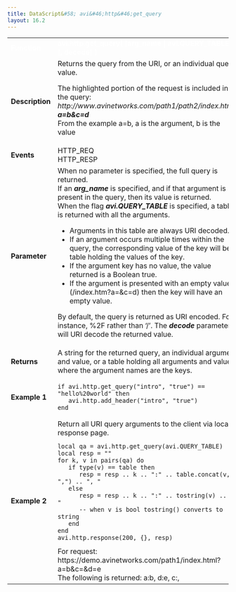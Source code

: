 ```yaml
---
title: DataScript&#58; avi&#46;http&#46;get_query
layout: 16.2
---
```

<table class="table table-hover table table-bordered table-hover">  
<tbody>        
<tr>   
<td><span style="color: white; font-size: medium;"><strong>Function</strong></span></td>
<td><span style="color: white;"><b>avi.http.get_query( [arg_name | avi.QUERY_TABLE] [, decode] )</b></span></td>
</tr>
<tr>   
<td><span style="font-size: medium;"><strong>Description</strong></span></td>
<td>Returns the query from the URI, or an individual query value.<p></p> <p>The highlighted portion of the request is included in the query:<br> <em>http://www.avinetworks.com/path1/path2/index.html?<strong>a=b&amp;c=d</strong></em><br> From the example a=b, a is the argument, b is the value</p></td>
</tr>
<tr>   
<td><span style="font-size: medium;"><strong>Events</strong></span></td>
<td>HTTP_REQ<br> HTTP_RESP</td>
</tr>
<tr>   
<td><span style="font-size: medium;"><strong>Parameter</strong></span></td>
<td>When no parameter is specified, the full query is returned.<br> If an <em><strong>arg_name</strong></em> is specified, and if that argument is present in the query, then its value is returned.<br> When the flag <strong><em>avi.QUERY_TABLE</em></strong> is specified, a table is returned with all the arguments.<p></p> 
<ul> 
 <li>Arguments in this table are always URI decoded.</li> 
 <li>If an argument occurs multiple times within the query, the corresponding value of the key will be a table holding the values of the key.</li> 
 <li>If the argument key has no value, the value returned is a Boolean true.</li> 
 <li>If the argument is presented with an empty value (/index.htm?a=&amp;c=d) then the key will have an empty value.</li> 
</ul> <p>By default, the query is returned as URI encoded. For instance, %2F rather than ‘/’. The <strong><em>decode</em> </strong>parameter will URI decode the returned value.</p></td>
</tr>
<tr>   
<td><span style="font-size: medium;"><strong>Returns</strong></span></td>
<td>A string for the returned query, an individual argument and value, or a table holding all arguments and values where the argument names are the keys.</td>
</tr>
<tr>   
<td><span style="font-size: medium;"><strong>Example 1</strong></span></td>
<td><!-- Crayon Syntax Highlighter v2.7.1 --> <pre><code class="language-lua">if avi.http.get_query("intro", "true") == "hello%20world" then
   avi.http.add_header("intro", "true")
end</code></pre> 
<!-- [Format Time: 0.0015 seconds] --></td>
</tr>
<tr>   
<td><span style="font-size: medium;"><strong>Example 2</strong></span></td>
<td>Return all URI query arguments to the client via local response page.<br> 
<!-- Crayon Syntax Highlighter v2.7.1 --> <pre><code class="language-lua">local qa = avi.http.get_query(avi.QUERY_TABLE)
local resp = ""
for k, v in pairs(qa) do
   if type(v) == table then
      resp = resp .. k .. ":" .. table.concat(v, ",") .. ", "
   else
      resp = resp .. k .. ":" .. tostring(v) .. ", "
      -- when v is bool tostring() converts to string
   end
end
avi.http.response(200, {}, resp)</code></pre> 
<!-- [Format Time: 0.0055 seconds] --> For request: https://demo.avinetworks.com/path1/index.html?a=b&amp;c=&amp;d=e<br> The following is returned: a:b, d:e, c:,</td>
</tr>
</tbody>
</table> 